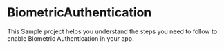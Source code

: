 # BiometricAuthentication
This Sample project  helps you understand the steps you need to follow to enable Biometric Authentication in your app.

